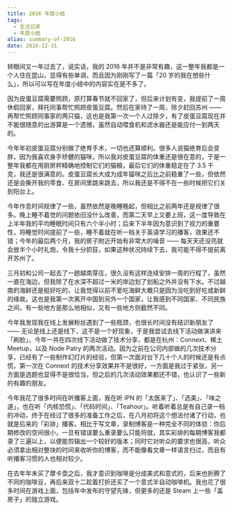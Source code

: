 ```yaml
---
title: 2016 年度小结
tags:
  - 生活记录
  - 年度小结
alias: summary-of-2016
date: 2016-12-31
---
```

转眼间又一年过去了，说实话，我的 2016 年并不是非常有趣，这一整年我都是一个人住在昆山，显得有些单调，而且因为刚刚写了一篇「20 岁的我在想些什么」，所以可以写在年度小结中的内容实在是不多了。

因为皮蛋豆腐需要照顾，原打算春节就不回家了，但后来计划有变，我提前了一周休假回家，拜托同事帮忙照顾皮蛋豆腐。然后在家待了一周，除夕赶回苏州 —— 再帮忙照顾同事家的两只猫，这也是我第一次一个人过除夕，有了皮蛋豆腐现在并不能很随意的出游算是一个遗憾，虽然自动喂食机和滤水器还是能应付一到两天的。

今年年初皮蛋豆腐分别做了绝育手术，一切也还算顺利。很多人说猫绝育后会变胖，因为我喜欢身手矫健的猫咪，所以我对皮蛋豆腐的体重还是很在意的，于是一整年我都在用厨房秤精确地控制它们的猫粮，最后它们的体重稳定在了 3.5 千克，我还是很满意的。皮蛋豆腐长大成为成年猫咪之后比之前稳重了一些，但依然还是会撕开我的零食、在房间里跳来跳去，所以我还是不得不在一些时候把它们关到阳台上。

今年作息时间规律了一些，虽然依然是晚睡晚起，但相比之前两年还是规律了很多。晚上睡不着觉的问题依旧没什么改善，而第二天早上又要上班，这一度导致在上半年我的平均睡眠时间只有六个半小时；后来下半年因为意识到了视力的重要性，将睡觉时间提前了一些，睡不着就在听一档关于英语学习的播客，效果还不错；今年的最后两个月，我的房子附近开始有非常大的噪音 —— 每天天还没亮就会放半个小时礼炮，令我十分抓狂，如果这种状况持续下去，我可能不得不提前离开苏州了。

三月初和公司一起去了一趟越南芽庄，很久没有这样连续安排一周的行程了，虽然一直在海边，但我除了在水深不超过一米的岸边划了划船之外并没有下水。不过越南的海鲜还是挺好吃的，让我觉得以前不爱吃海鲜大概只是因为没吃到好吃或新鲜的缘故。这也是我第一次离开中国到另外一个国家，让我感到不同国家、不同民族之间，有一些地方是那么地相似，又有一些地方则截然不同。

今年我发现我在线上发展粉丝遇到了一些瓶颈，也很长时间没有结识新朋友了 —— 无论是线上还是线下，这不是一个好现象，于是我尝试去线下活动做演讲来「刷脸」，今年一共在四次线下活动做了技术分享，都是在杭州：Connext、稀土 Meetup，以及 Node Patry 的两次活动。因为之前在公司内部做的几次技术分享，已经有了一些制作幻灯片的经验，但第一次面对台下几十个人的时候还是有点慌，第一次在 Connext 的技术分享效果并不是很好，一方面是我过于紧张，另一方面是选题也显得不是很恰当，但之后的几次活动效果都还不错，也认识了一些新的有趣的朋友。

今年我花了很多时间在听播客上面，我在听 IPN 的「太医来了」、「选美」、「味之道」，也在听「内核恐慌」、「代码时间」、「Teahour」。听着听着总是有自己录一档的冲动，终于在经过了很多的准备工作之后，在八月初将这个想法付诸了行动，也就是后来的「彩排」播客。相比于写文章，录制博客是一种完全不同的体验：你后期修改的空间很小，一旦有错误要么重录要么只能将就，其实彩排的每期博客我都录了三遍以上，以便能剪辑出一个较好的版本；同时它对听众的要求也很高，听众必须拿出相对整块的时间来收听你的博客，而不能像看文章一样语言扫过，而且有听播客习惯的人也相对较少。

在去年年末买了摩卡壶之后，我才意识到咖啡是分成美式和意式的，后来也折腾了不同的咖啡豆，再后来双十二趁着打折还买了一个意式半自动咖啡机。我也花了很多时间在游戏上面，包括年中发布的守望先锋，但更多的还是 Steam 上一些「盖房子」的独立游戏。

